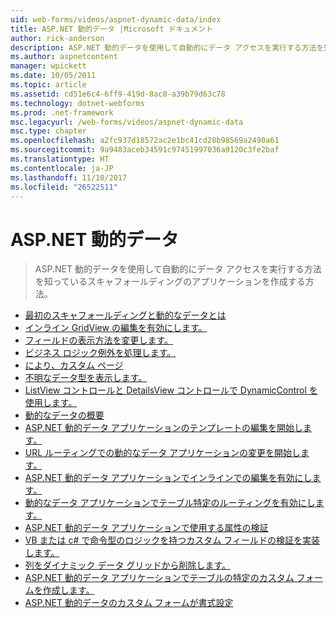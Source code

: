 ```yaml
---
uid: web-forms/videos/aspnet-dynamic-data/index
title: ASP.NET 動的データ |Microsoft ドキュメント
author: rick-anderson
description: ASP.NET 動的データを使用して自動的にデータ アクセスを実行する方法を知っているスキャフォールディングのアプリケーションを作成する方法。
ms.author: aspnetcontent
manager: wpickett
ms.date: 10/05/2011
ms.topic: article
ms.assetid: cd51e6c4-6ff9-419d-8ac8-a39b79d63c78
ms.technology: dotnet-webforms
ms.prod: .net-framework
msc.legacyurl: /web-forms/videos/aspnet-dynamic-data
msc.type: chapter
ms.openlocfilehash: a2fc937d18572ac2e1bc41cd28b98569a2490a61
ms.sourcegitcommit: 9a9483aceb34591c97451997036a9120c3fe2baf
ms.translationtype: HT
ms.contentlocale: ja-JP
ms.lasthandoff: 11/10/2017
ms.locfileid: "26522511"
---
```

<a name="aspnet-dynamic-data"></a>ASP.NET 動的データ
====================
> ASP.NET 動的データを使用して自動的にデータ アクセスを実行する方法を知っているスキャフォールディングのアプリケーションを作成する方法。


- [最初のスキャフォールディングと動的なデータとは](your-first-scaffold-and-what-is-dynamic-data.md)
- [インライン GridView の編集を有効にします。](how-do-i-enable-inline-gridview-editing.md)
- [フィールドの表示方法を変更します。](how-do-i-change-how-my-fields-render.md)
- [ビジネス ロジック例外を処理します。](how-do-i-handle-business-logic-exceptions.md)
- [により、カスタム ページ](how-do-i-make-custom-pages.md)
- [不明なデータ型を表示します。](how-do-i-display-unknown-datatypes.md)
- [ListView コントロールと DetailsView コントロールで DynamicControl を使用します。](how-do-i-use-a-dynamiccontrol-in-listview-and-detailsview-controls.md)
- [動的なデータの概要](getting-started-with-dynamic-data.md)
- [ASP.NET 動的データ アプリケーションのテンプレートの編集を開始します。](begin-editing-the-templates-in-aspnet-dynamic-data-applications.md)
- [URL ルーティングでの動的なデータ アプリケーションの変更を開始します。](begin-modifying-dynamic-data-applications-with-url-routing.md)
- [ASP.NET 動的データ アプリケーションでインラインでの編集を有効にします。](enable-in-line-editing-in-aspnet-dynamic-data-applications.md)
- [動的なデータ アプリケーションでテーブル特定のルーティングを有効にします。](how-to-enable-table-specific-routing-in-dynamic-data-applications.md)
- [ASP.NET 動的データ アプリケーションで使用する属性の検証](how-to-use-attribute-validation-in-aspnet-dynamic-data-applications.md)
- [VB または c# で命令型のロジックを持つカスタム フィールドの検証を実装します。](how-to-implement-custom-field-validation-with-imperative-logic-in-vb-or-c.md)
- [列をダイナミック データ グリッドから削除します。](how-to-remove-columns-from-your-dynamicdata-data-grids.md)
- [ASP.NET 動的データ アプリケーションでテーブルの特定のカスタム フォームを作成します。](how-to-create-table-specific-custom-forms-in-an-aspnet-dynamic-data-application.md)
- [ASP.NET 動的データのカスタム フォームが書式設定](aspnet-dynamic-data-custom-form-formatting.md)
